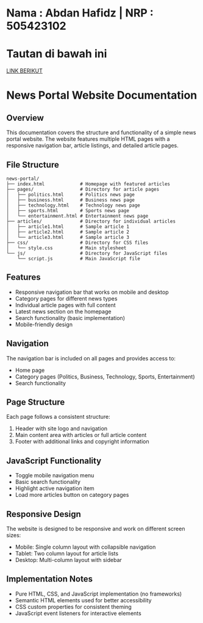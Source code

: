 # Nama : Abdan Hafidz | NRP : 505423102
# Tautan di bawah ini

<a href="https://abdanhafidz.com/news-portal">LINK BERIKUT </a>

# News Portal Website Documentation

## Overview
This documentation covers the structure and functionality of a simple news portal website. The website features multiple HTML pages with a responsive navigation bar, article listings, and detailed article pages.

## File Structure
```
news-portal/
├── index.html             # Homepage with featured articles
├── pages/                 # Directory for article pages
│   ├── politics.html      # Politics news page
│   ├── business.html      # Business news page
│   ├── technology.html    # Technology news page
│   ├── sports.html        # Sports news page
│   └── entertainment.html # Entertainment news page
├── articles/              # Directory for individual articles
│   ├── article1.html      # Sample article 1
│   ├── article2.html      # Sample article 2
│   └── article3.html      # Sample article 3
├── css/                   # Directory for CSS files
│   └── style.css          # Main stylesheet
└── js/                    # Directory for JavaScript files
    └── script.js          # Main JavaScript file
```

## Features
- Responsive navigation bar that works on mobile and desktop
- Category pages for different news types
- Individual article pages with full content
- Latest news section on the homepage
- Search functionality (basic implementation)
- Mobile-friendly design

## Navigation
The navigation bar is included on all pages and provides access to:
- Home page
- Category pages (Politics, Business, Technology, Sports, Entertainment)
- Search functionality

## Page Structure
Each page follows a consistent structure:
1. Header with site logo and navigation
2. Main content area with articles or full article content
3. Footer with additional links and copyright information

## JavaScript Functionality
- Toggle mobile navigation menu
- Basic search functionality
- Highlight active navigation item
- Load more articles button on category pages

## Responsive Design
The website is designed to be responsive and work on different screen sizes:
- Mobile: Single column layout with collapsible navigation
- Tablet: Two column layout for article lists
- Desktop: Multi-column layout with sidebar

## Implementation Notes
- Pure HTML, CSS, and JavaScript implementation (no frameworks)
- Semantic HTML elements used for better accessibility
- CSS custom properties for consistent theming
- JavaScript event listeners for interactive elements